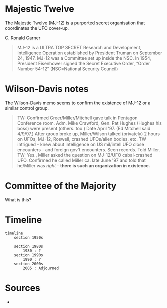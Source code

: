 # Majestic Twelve

The Majestic Twelve (MJ-12) is a purported secret organisation that coordinates the UFO cover-up.

C. Ronald Garner
> MJ-12 is a ULTRA TOP SECRET Research and Development, Intelligence
Operation established by President Truman on September 24, 1947. MJ-12
was a Committee set up inside the NSC. In 1954, President Eisenhower
signed the Secret Executive Order, “Order Number 54-12” (NSC=National
Security Council)

# Wilson-Davis notes

The Wilson-Davis memo seems to confirm the existence of MJ-12 or a similar control group.

> TW: Confirmed Greer/Miller/Mitchell gave talk in Pentagon Conference room. Adm.
> Mike Crawford, Gen. Pat Hughes (Hughes his boss) were present (others. too.) Date
> April '97. (Ed Mitchell said 4/9/97.) After group broke up, Miller/Wilson talked
> (privately) 2 hours on UFOs, MJ-12, Roswell, crashed UFOs/alien bodies, etc. TW
> intrigued - knew about intelligence on US mil/intell UFO close encounters - and foreign
> gov't encounters. Seen records. Told Miller.
> TW: Yes., Miller asked the question on MJ-12/UFO cabal-crashed UFO. Confirmed he
> called Miller ca. late June '97 and told that he/Miller was *right* - **there is such an
> organization in existence.**

# Committee of the Majority

What is this?

# Timeline

```mermaid
timeline
    section 1950s
        
    section 1980s
        1980 : ?
    section 1990s
        1990 : ?
    section 2000s
        2005 : Adjourned
```

# Sources

- 

